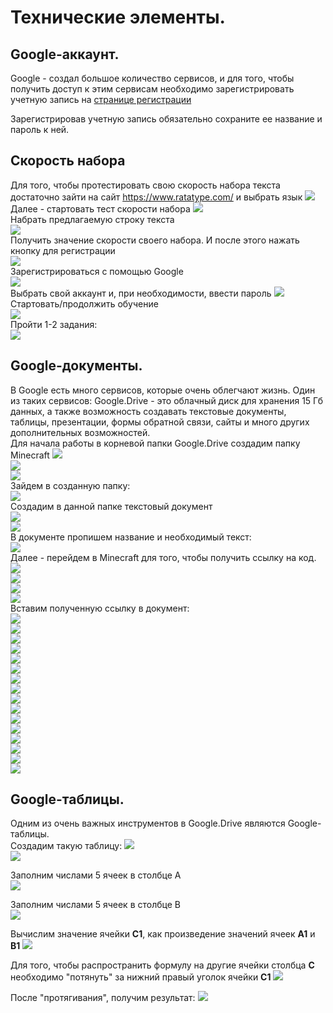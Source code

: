 # Технические элементы.
## Google-аккаунт.
Google - создал большое количество сервисов, и для того, чтобы получить доступ к этим сервисам необходимо зарегистрировать учетную запись на [странице регистрации](https://accounts.google.com/signup/v2/webcreateaccount?continue=https%3A%2F%2Faccounts.google.com%2F&biz=false&flowName=GlifWebSignIn&flowEntry=SignUp)  

Зарегистрировав учетную запись обязательно сохраните ее название и пароль к ней.  

## Скорость набора
Для того, чтобы протестировать свою скорость набора текста достаточно зайти на сайт https://www.ratatype.com/ и выбрать язык
<img src = "img/ratype01.jpg">  
Далее - стартовать тест скорости набора
<img src = "img/ratype02.jpg">  
Набрать предлагаемую строку текста  
<img src = "img/ratype03.jpg">  
Получить значение скорости своего набора. И после этого нажать кнопку для регистрации  
<img src = "img/ratype04.jpg">  
Зарегистрироваться с помощью Google  
<img src = "img/ratype05.jpg">  
Выбрать свой аккаунт и, при необходимости, ввести пароль
<img src = "img/ratype06.jpg">  
Стартовать/продолжить обучение  
<img src = "img/ratype07.jpg">  
Пройти 1-2 задания:  
<img src = "img/ratype08.jpg">  

## Google-документы.
В Google есть много сервисов, которые очень облегчают жизнь. Один из таких сервисов: Google.Drive - это облачный диск для хранения 15 Гб данных, а также возможность создавать текстовые документы, таблицы, презентации, формы обратной связи, сайты и много других дополнительных возможностей.  
Для начала работы в корневой папки Google.Drive создадим папку Minecraft
<img src = "img/drive01.jpg">  
<img src = "img/drive02.jpg">  
<img src = "img/drive03.jpg">  
Зайдем в созданную папку:  
<img src = "img/drive04.jpg">  
Создадим в данной папке текстовый документ  
<img src = "img/drive05.jpg">  
<img src = "img/drive06.jpg">  
В документе пропишем название и необходимый текст:  
<img src = "img/share00.jpg">  
Далее - перейдем в Minecraft для того, чтобы получить ссылку на код.  
<img src = "img/share01.jpg">  
<img src = "img/share02.jpg">  
<img src = "img/share03.jpg">  
<img src = "img/share04.jpg">  
Вставим полученную ссылку в документ:  
<img src = "img/share05.jpg">  
<img src = "img/share06.jpg">  
<img src = "img/share07.jpg">  
<img src = "img/share08.jpg">  
<img src = "img/share09.jpg">  
<img src = "img/share10.jpg">  
<img src = "img/share11.jpg">  
<img src = "img/share12.jpg">  
<img src = "img/share13.jpg">  
<img src = "img/share14.jpg">  
<img src = "img/share15.jpg">  
<img src = "img/share16.jpg">  
<img src = "img/share17.jpg">  
<img src = "img/share18.jpg">  
<img src = "img/share19.jpg">  
<img src = "img/share20.jpg">  

## Google-таблицы.
Одним из очень важных инструментов в Google.Drive являются Google-таблицы.  
Создадим такую таблицу:
<img src = "img/tables01.jpg">  
<img src = "img/tables02.jpg">  

Заполним числами 5 ячеек в столбце A  
<img src = "img/tables03.jpg">  

Заполним числами 5 ячеек в столбце B  
<img src = "img/tables04.jpg">  

Вычислим значение ячейки **C1**, как произведение значений ячеек **A1** и **B1**
<img src = "img/tables05.jpg">  

Для того, чтобы распространить формулу на другие ячейки столбца **C** необходимо "потянуть" за нижний правый уголок ячейки **C1**
<img src = "img/tables06.jpg">  

После "протягивания", получим результат:
<img src = "img/tables07.jpg">  
